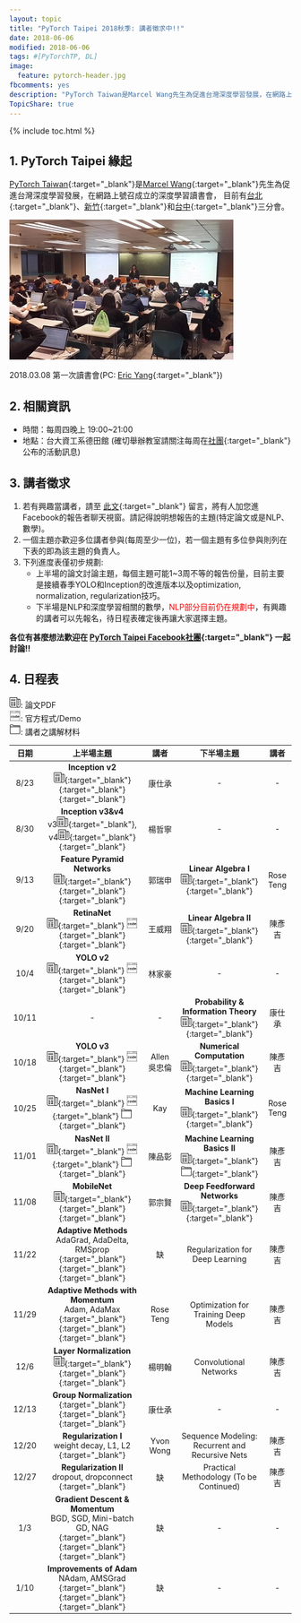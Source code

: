 ```yaml
---
layout: topic
title: "PyTorch Taipei 2018秋季: 講者徵求中!!"
date: 2018-06-06
modified: 2018-06-06
tags: #[PyTorchTP, DL]
image:
  feature: pytorch-header.jpg
fbcomments: yes
description: "PyTorch Taiwan是Marcel Wang先生為促進台灣深度學習發展，在網路上號召成立的深度學習讀書會，目前有台北、台中和新竹三個子分會 | PyTorch Taipei"
TopicShare: true
---
```


{% include toc.html %}

## 1. PyTorch Taipei 緣起

[PyTorch Taiwan](https://www.facebook.com/groups/2027602154187130/){:target="_blank"}是[Marcel Wang](https://www.linkedin.com/in/marcel-wang-3a988b7a/){:target="_blank"}先生為促進台灣深度學習發展，在網路上號召成立的深度學習讀書會，
目前有[台北](http://hemingwang.blogspot.tw/2018/01/pytorchpytorch-taipei_20.html){:target="_blank"}、[新竹](http://hemingwang.blogspot.tw/2018/01/pytorchpytorch-hsinchu.html){:target="_blank"}和[台中](http://hemingwang.blogspot.tw/2018/04/pytorchpytorch-taichung_26.html){:target="_blank"}三分會。

<img src="../../../images/pytp1.jpg">

2018.03.08 第一次讀書會(PC: [Eric Yang](https://www.facebook.com/profile.php?id=1561001417){:target="_blank"})

## 2. 相關資訊

* 時間：每周四晚上 19:00~21:00
* 地點：台大資工系德田館 (確切舉辦教室請關注每周在[社團](https://www.facebook.com/groups/2027602154187130/){:target="_blank"}公布的活動訊息)

## 3. 講者徵求

1. 若有興趣當講者，請至 [此文](https://www.facebook.com/groups/2027602154187130/permalink/2060273964253282/){:target="_blank"} 留言，將有人加您進Facebook的報告者聊天視窗。請記得說明想報告的主題(特定論文或是NLP、數學)。
2. 一個主題亦歡迎多位講者參與(每周至少一位)，若一個主題有多位參與則列在下表的即為該主題的負責人。
3. 下列進度表僅初步規劃:
    * 上半場的論文討論主題，每個主題可能1~3周不等的報告份量，目前主要是接續春季YOLO和Inception的改進版本以及optimization, normalization, regularization技巧。
    * 下半場是NLP和深度學習相關的數學，<font color="red">NLP部分目前仍在規劃中</font>，有興趣的講者可以先報名，待日程表確定後再讓大家選擇主題。


**各位有甚麼想法歡迎在 [PyTorch Taipei Facebook社團](https://www.facebook.com/groups/2027602154187130/){:target="_blank"} 一起討論!!**

## 4. 日程表

<link rel="stylesheet" href="../../custom.css">
<div class="w3-row">
  <!-- 這部分待更新 -->
  <!--
  <div class="w3-quarter w3-container">
    <p><img src="../../images/icons/gd.png" alt="" /> <a href="https://drive.google.com/open?id=12AYDi8JCsqYVXJH7jbexuu3LHtqtudiz" target="_blank">全部論文下載</a><br>
    <img src="../../images/icons/gds.png" alt="" /> <a href="https://docs.google.com/spreadsheets/d/1qYJ5rOL7gotjbcXTVPDvclyZptZ-cRpYcDbdWk3PMt4/edit?usp=sharing" target="_blank">每周講者列表</a><br>
    <img src="../../images/icons/github.png" alt="" /> <a href="https://github.com/pecu/PyTorch_CSX" target="_blank">實作進度表</a><br><img src="../../images/icons/youtube.png" alt="" /> <a href="https://www.youtube.com/channel/UCk_f2g9Dkc4WaqrqpzxywJw" target="_blank">PyTorchTP</a></p>
  </div>
  -->
  <div class="w3-quarter w3-container">
    <p><img src="../../../images/icons/paper.png" alt="" />: 論文PDF<br>
    <img src="../../../images/icons/coding.png" alt="" />: 官方程式/Demo<br>
    <img src="../../../images/icons/mt.png" alt="" />: 講者之講解材料</p>
  </div>
</div>






|日期            | 上半場主題                                                                                                                                           | 講者                  | 下半場主題                                                                                                      | 講者               |
|:--------------:|:---------------------------------------------------------------------------------------------------------------------------------------------------:|:--------------------:|:---------------------------------------------------------------------------------------------------------------:|:------------------:|
| 8/23           | **Inception v2**                        <br>[![][p]][Iv2p]{:target="_blank"} [      ][Iv2c]{:target="_blank"} [      ][Iv2m]{:target="_blank"}      | 康仕承               | - | - |
| 8/30           | **Inception v3&v4**                     <br>v3[![][p]][Iv3p]{:target="_blank"}, v4[![][p]][Iv4p]{:target="_blank"} [      ][I34m]{:target="_blank"} | 楊哲寧               | - | - |        
| 9/13           | **Feature Pyramid Networks**            <br>[![][p]][FPNp]{:target="_blank"} [      ][FPNc]{:target="_blank"} [      ][FPNm]{:target="_blank"}      | 郭瑞申               | **Linear Algebra I**                    <br>[![][p]][m1p]{:target="_blank"} [      ][m1m]{:target="_blank"}     | Rose Teng         |               
| 9/20           | **RetinaNet**                           <br>[![][p]][rtnp]{:target="_blank"} [![][c]][rtnc]{:target="_blank"} [      ][rtnm]{:target="_blank"}      | 王威翔               | **Linear Algebra II**                   <br>[![][p]][m1p]{:target="_blank"} [      ][m1m]{:target="_blank"}     | 陳彥吉             |
| 10/4           | **YOLO v2**                             <br>[![][p]][Yv2p]{:target="_blank"} [![][c]][Yv2c]{:target="_blank"} [      ][Yv2m]{:target="_blank"}      | 林家豪               | - | - |
| 10/11          | - | - | **Probability & Information Theory**    <br>[![][p]][m2p]{:target="_blank"} [      ][m2m]{:target="_blank"}                                         | 康仕承               |
| 10/18          |  **YOLO v3**                             <br>[![][p]][Yv3p]{:target="_blank"} [![][c]][Yv3c]{:target="_blank"} [      ][Yv3m]{:target="_blank"}     | Allen 吳忠倫         | **Numerical Computation**               <br>[![][p]][m3p]{:target="_blank"} [      ][m3m]{:target="_blank"}     | 陳彥吉              |
| 10/25          | **NasNet I**                             <br>[![][p]][ns1np]{:target="_blank"} [![][c]][ns1nc]{:target="_blank"} [![][m]][ns1nm]{:target="_blank"} | Kay                  | **Machine Learning Basics I**           <br>[![][p]][m4p]{:target="_blank"} [      ][m4m]{:target="_blank"}     | Rose Teng          |  
| 11/01          | **NasNet II**                           <br>[![][p]][ns2np]{:target="_blank"} [![][c]][ns2nc]{:target="_blank"} [![][m]][ns2nm]{:target="_blank"}  | 陳品彰                | **Machine Learning Basics II**          <br>[![][p]][m4p]{:target="_blank"} [![][m]][m4m]{:target="_blank"}     | 陳彥吉                 |
| 11/08          | **MobileNet**                           <br>[![][p]][mbnp]{:target="_blank"} [      ][mbnc]{:target="_blank"} [      ][mbnm]{:target="_blank"}      | 郭宗賢               | **Deep Feedforward Networks**           <br>[![][p]][m5p]{:target="_blank"} [      ][m5m]{:target="_blank"}  | 陳彥吉 |
| 11/22          | **Adaptive Methods**                    <br>AdaGrad, AdaDelta, RMSprop[      ][am1p]{:target="_blank"} [      ][am1c]{:target="_blank"} [      ][am1m]{:target="_blank"}      | 缺                   | Regularization for Deep Learning                                                      | 陳彥吉             |
| 11/29          | **Adaptive Methods with Momentum**      <br>Adam, AdaMax[      ][am2p]{:target="_blank"} [      ][am2c]{:target="_blank"} [      ][am2m]{:target="_blank"}                    | Rose Teng            | Optimization for Training Deep Models                                                 | 陳彥吉             |
| 12/6           | **Layer Normalization**                 <br>[![][p]][lnlp]{:target="_blank"} [      ][lnlc]{:target="_blank"} [      ][lnlm]{:target="_blank"}      | 楊明翰               | Convolutional Networks                                                                                           | 陳彥吉             |
| 12/13          | **Group Normalization**                 <br>[      ][gnlp]{:target="_blank"} [      ][gnlc]{:target="_blank"} [      ][gnlm]{:target="_blank"}      | 康仕承               | - | - |
| 12/20          | **Regularization I**                    <br>weight decay, L1, L2 [      ][rg1m]{:target="_blank"}                                                   | Yvon Wong            | Sequence Modeling: Recurrent and Recursive Nets                                                                  | 陳彥吉            |  
| 12/27          | **Regularization II**                   <br>dropout, dropconnect [      ][rg1m]{:target="_blank"}                                                   | 缺                   | Practical Methodology (To be Continued)                                                                          | 陳彥吉             |
| 1/3            | **Gradient Descent & Momentum**         <br>BGD, SGD, Mini-batch GD, NAG[      ][gdmp]{:target="_blank"} [      ][gdmc]{:target="_blank"} [      ][gdmm]{:target="_blank"}    | 缺                   | - | - |
| 1/10           | **Improvements of Adam**                <br>NAdam, AMSGrad[      ][iadp]{:target="_blank"} [      ][iadc]{:target="_blank"} [      ][iadm]{:target="_blank"}                  | 缺                   | - | - |
<!-- 12/27 -->
<!-- 1/3,10,17,24,31 -->
<!-- ntu_schedule http://www.aca.ntu.edu.tw/calendar/calendar107.xls -->
<!-- | RNN                                 | 林振雄              |    -->

[p]: ../../../images/icons/paper.png
[c]: ../../../images/icons/coding.png
[m]: ../../../images/icons/mt.png

<!-- Inception -->
[Iv2p]: https://arxiv.org/abs/1512.00567
[Iv2c]: ...
[Iv2m]: https://github.com/pytorchtaipei/article-/blob/master/Inception-v2.pdf
[Iv3p]: https://arxiv.org/abs/1512.00567
[Iv4p]: https://arxiv.org/abs/1602.07261
[I34m]: https://github.com/pytorchtaipei/article-/blob/master/Google-Inception.pdf

<!-- FPN -->
[FPNp]: https://arxiv.org/abs/1612.03144
[FPNc]: https://github.com/pytorchtaipei/article-/blob/master/FPN_PyTorchTP_20180913.ipynb
[FPNm]: https://github.com/pytorchtaipei/article-/blob/master/FPN%20%20OD%209-13.pdf

<!--    -->
[rtnp]: https://arxiv.org/pdf/1708.02002
[rtnc]: https://github.com/facebookresearch/Detectron
[rtnm]: https://github.com/pytorchtaipei/article-/blob/master/PyTorch%20Taipei%20_%20Focal%20Loss%20(RetinaNet)%20_%20Sept.%2020th%202018.pdf

<!-- YOLO v2 -->
[Yv2c]: https://pjreddie.com/darknet/yolov2/
[Yv2p]: https://arxiv.org/abs/1612.08242
[Yv2m]: https://github.com/pytorchtaipei/article-/blob/master/YOLO%20v2%20NTU%20927.pdf

<!-- YOLO v3 -->
[Yv3c]: https://pjreddie.com/darknet/yolo/
[Yv3p]: https://pjreddie.com/media/files/papers/YOLOv3.pdf
[Yv3m]: ...

<!-- Mobilenet -->
[mbnp]: https://arxiv.org/pdf/1704.04861.pdf
[mbnc]: ...
[mbnm]: ...

<!-- NASnet -->
[ns1np]: ...
[ns1nc]: ...
[ns1nm]: ...
[ns2np]: ...
[ns2nc]: ...
[ns2nm]: ...



<!--    -->
[gdmp]: ...
[gdmc]: ...
[gdmm]: ...

<!--    -->
[am1p]: ...
[am1c]: ...
[am1m]: ...

<!--    -->
[am2p]: ...
[am2c]: ...
[am2m]: ...

<!--    -->
[iadp]: ...
[iadc]: ...
[iadm]: ...

<!--    -->
[lnlp]: https://arxiv.org/abs/1607.06450
[lnlc]: ...
[lnlm]: ...

<!--    -->
[gnlp]: ...
[gnlc]: ...
[gnlm]: ...

<!--    -->
[rg1p]: ...
[rg1m]: ...
[rg2p]: ...
[rg2m]: ...


<!-- Math -->
[m1p]: http://www.deeplearningbook.org/contents/linear_algebra.html
[m2p]: http://www.deeplearningbook.org/contents/prob.html
[m3p]: http://www.deeplearningbook.org/contents/numerical.html
[m4p]: http://www.deeplearningbook.org/contents/ml.html
[m5p]: ...
[m6p]: ...

[m1m]: ...
[m2m]: https://github.com/pytorchtaipei/article-/blob/master/prob.pptx
[m3m]: ...
[m4m]: http://www.deeplearningbook.org/
[m5m]: ...
[m6m]: ...
